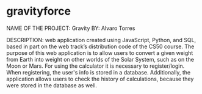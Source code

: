# gravityforce

NAME OF THE PROJECT: Gravity
BY: Alvaro Torres

DESCRIPTION: web application created using JavaScript, Python, and SQL, based in part on the web track’s distribution code of the CS50 course.
The purpose of this web application is to allow users to convert a given weight from Earth into weight on other worlds of the Solar System, such as on the Moon or Mars.
For using the calculator it is necessary to register/login. When registering, the user's info is stored in a database.
Additionally, the application allows users to check the history of calculations, because they were stored in the database as well.

